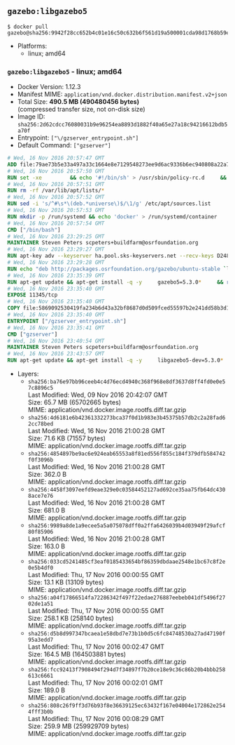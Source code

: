 ## `gazebo:libgazebo5`

```console
$ docker pull gazebo@sha256:9942f28cc652b4c01e16c50c632b6f561d19a500001cda98d1768b59efb0bd81
```

-	Platforms:
	-	linux; amd64

### `gazebo:libgazebo5` - linux; amd64

-	Docker Version: 1.12.3
-	Manifest MIME: `application/vnd.docker.distribution.manifest.v2+json`
-	Total Size: **490.5 MB (490480456 bytes)**  
	(compressed transfer size, not on-disk size)
-	Image ID: `sha256:2d62cdcc76080031b9e96254ea8893d1882f40a65e27a18c94216612bdb5a70f`
-	Entrypoint: `["\/gzserver_entrypoint.sh"]`
-	Default Command: `["gzserver"]`

```dockerfile
# Wed, 16 Nov 2016 20:57:47 GMT
ADD file:79ae73b5e33a497a33c1664e8e7129548273ee9d6ac9336b6ec940808a22a781 in / 
# Wed, 16 Nov 2016 20:57:50 GMT
RUN set -xe 		&& echo '#!/bin/sh' > /usr/sbin/policy-rc.d 	&& echo 'exit 101' >> /usr/sbin/policy-rc.d 	&& chmod +x /usr/sbin/policy-rc.d 		&& dpkg-divert --local --rename --add /sbin/initctl 	&& cp -a /usr/sbin/policy-rc.d /sbin/initctl 	&& sed -i 's/^exit.*/exit 0/' /sbin/initctl 		&& echo 'force-unsafe-io' > /etc/dpkg/dpkg.cfg.d/docker-apt-speedup 		&& echo 'DPkg::Post-Invoke { "rm -f /var/cache/apt/archives/*.deb /var/cache/apt/archives/partial/*.deb /var/cache/apt/*.bin || true"; };' > /etc/apt/apt.conf.d/docker-clean 	&& echo 'APT::Update::Post-Invoke { "rm -f /var/cache/apt/archives/*.deb /var/cache/apt/archives/partial/*.deb /var/cache/apt/*.bin || true"; };' >> /etc/apt/apt.conf.d/docker-clean 	&& echo 'Dir::Cache::pkgcache ""; Dir::Cache::srcpkgcache "";' >> /etc/apt/apt.conf.d/docker-clean 		&& echo 'Acquire::Languages "none";' > /etc/apt/apt.conf.d/docker-no-languages 		&& echo 'Acquire::GzipIndexes "true"; Acquire::CompressionTypes::Order:: "gz";' > /etc/apt/apt.conf.d/docker-gzip-indexes 		&& echo 'Apt::AutoRemove::SuggestsImportant "false";' > /etc/apt/apt.conf.d/docker-autoremove-suggests
# Wed, 16 Nov 2016 20:57:51 GMT
RUN rm -rf /var/lib/apt/lists/*
# Wed, 16 Nov 2016 20:57:52 GMT
RUN sed -i 's/^#\s*\(deb.*universe\)$/\1/g' /etc/apt/sources.list
# Wed, 16 Nov 2016 20:57:53 GMT
RUN mkdir -p /run/systemd && echo 'docker' > /run/systemd/container
# Wed, 16 Nov 2016 20:57:54 GMT
CMD ["/bin/bash"]
# Wed, 16 Nov 2016 23:29:25 GMT
MAINTAINER Steven Peters scpeters+buildfarm@osrfoundation.org
# Wed, 16 Nov 2016 23:29:27 GMT
RUN apt-key adv --keyserver ha.pool.sks-keyservers.net --recv-keys D2486D2DD83DB69272AFE98867170598AF249743
# Wed, 16 Nov 2016 23:29:28 GMT
RUN echo "deb http://packages.osrfoundation.org/gazebo/ubuntu-stable `lsb_release -cs` main" > /etc/apt/sources.list.d/gazebo-latest.list
# Wed, 16 Nov 2016 23:35:39 GMT
RUN apt-get update && apt-get install -q -y     gazebo5=5.3.0*     && rm -rf /var/lib/apt/lists/*
# Wed, 16 Nov 2016 23:35:40 GMT
EXPOSE 11345/tcp
# Wed, 16 Nov 2016 23:35:40 GMT
COPY file:5869092530419fa234b6d43a32bf8687d0d509fced55597b2e241dd58b3d1335 in / 
# Wed, 16 Nov 2016 23:35:40 GMT
ENTRYPOINT ["/gzserver_entrypoint.sh"]
# Wed, 16 Nov 2016 23:35:41 GMT
CMD ["gzserver"]
# Wed, 16 Nov 2016 23:40:54 GMT
MAINTAINER Steven Peters scpeters+buildfarm@osrfoundation.org
# Wed, 16 Nov 2016 23:43:57 GMT
RUN apt-get update && apt-get install -q -y     libgazebo5-dev=5.3.0*     && rm -rf /var/lib/apt/lists/*
```

-	Layers:
	-	`sha256:ba76e97bb96ceeb4c4d76ecd4940c368f968e8df3637d8ff4fd0e0e57c8896c5`  
		Last Modified: Wed, 09 Nov 2016 20:42:07 GMT  
		Size: 65.7 MB (65702665 bytes)  
		MIME: application/vnd.docker.image.rootfs.diff.tar.gzip
	-	`sha256:4d6181e6b42361332273bca37f0d1b983e3b45375b57db2c2a28fad62cc78bed`  
		Last Modified: Wed, 16 Nov 2016 21:00:28 GMT  
		Size: 71.6 KB (71557 bytes)  
		MIME: application/vnd.docker.image.rootfs.diff.tar.gzip
	-	`sha256:4854897be9ac6e924eab65553a8f81ed556f855c184f379dfb584742f0f3096b`  
		Last Modified: Wed, 16 Nov 2016 21:00:28 GMT  
		Size: 362.0 B  
		MIME: application/vnd.docker.image.rootfs.diff.tar.gzip
	-	`sha256:4458f3097eefd9eae329e0c03584452127ad692ce35aa75fb64dc4308ace7e76`  
		Last Modified: Wed, 16 Nov 2016 21:00:28 GMT  
		Size: 681.0 B  
		MIME: application/vnd.docker.image.rootfs.diff.tar.gzip
	-	`sha256:9989a8de1a9ecee5a5a075078dff0a2ffa6426039b4d03949f29afcf80f85906`  
		Last Modified: Wed, 16 Nov 2016 21:00:28 GMT  
		Size: 163.0 B  
		MIME: application/vnd.docker.image.rootfs.diff.tar.gzip
	-	`sha256:033cd5241485cf3eaf0185433654bf86359dbdaae2548e1bc67c8f2e0e5b4df0`  
		Last Modified: Thu, 17 Nov 2016 00:00:55 GMT  
		Size: 13.1 KB (13109 bytes)  
		MIME: application/vnd.docker.image.rootfs.diff.tar.gzip
	-	`sha256:a04f17866514fa72286342f497f22edae276887eebeb041df5496f2702de1a51`  
		Last Modified: Thu, 17 Nov 2016 00:00:55 GMT  
		Size: 258.1 KB (258140 bytes)  
		MIME: application/vnd.docker.image.rootfs.diff.tar.gzip
	-	`sha256:d5b8d997347bcaea1e58dbd7e73b1b0d5c6fc84748530a27ad47190f95a3edd7`  
		Last Modified: Thu, 17 Nov 2016 00:02:47 GMT  
		Size: 164.5 MB (164503881 bytes)  
		MIME: application/vnd.docker.image.rootfs.diff.tar.gzip
	-	`sha256:fcc92413f7908494f294d7f34897f7b20ce18e9c36c86b20b4bbb258613c6661`  
		Last Modified: Thu, 17 Nov 2016 00:02:01 GMT  
		Size: 189.0 B  
		MIME: application/vnd.docker.image.rootfs.diff.tar.gzip
	-	`sha256:808c26f9ff3d76b93f8e36639125ec63432f167e04004e172862e2544fff3b0b`  
		Last Modified: Thu, 17 Nov 2016 00:08:29 GMT  
		Size: 259.9 MB (259929709 bytes)  
		MIME: application/vnd.docker.image.rootfs.diff.tar.gzip

